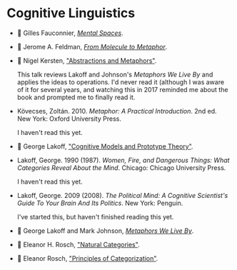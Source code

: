 # Cognitive Linguistics

* :green_book:
  Gilles Fauconnier,
  [_Mental Spaces_](../bibliography/books.md/#fauconnier-1985).

* :green_book:
  Jerome A. Feldman,
  [_From Molecule to Metaphor_](../bibliography/books.md/#feldman-2006).

* :movie_camera:
  Nigel Kersten,
  ["Abstractions and Metaphors"](../bibliography/conference_talks.md/#kersten-2016).

  This talk reviews Lakoff and Johnson's _Metaphors We Live By_ and applies the ideas
  to operations.
  I'd never read it (although I was aware of it for several years, and watching this
  in 2017 reminded me about the book and prompted me to finally read it.

* Kövecses, Zoltán. 2010. _Metaphor: A Practical Introduction_. 2nd ed. New York: Oxford University Press.

  I haven't read this yet.

* :page_with_curl:
  George Lakoff,
  ["Cognitive Models and Prototype Theory"](../bibliography/papers_posts_other.md/#lakoff-1987).

* Lakoff, George. 1990 (1987). _Women, Fire, and Dangerous Things: What Categories Reveal About the Mind_. Chicago: Chicago University Press.

  I haven't read this yet.

* Lakoff, George. 2009 (2008). _The Political Mind: A Cognitive Scientist's Guide To Your Brain And Its Politics_. New York: Penguin.

  I've started this, but haven't finished reading this yet.

* :green_book:
  George Lakoff and Mark Johnson,
  [_Metaphors We Live By_](../bibliography/books.md/#lakoff-johnson-1980).

* :page_with_curl:
  Eleanor H. Rosch,
  ["Natural Categories"](../bibliography/papers_posts_other.md/#rosch-1973).

* :page_with_curl:
  Eleanor Rosch,
  ["Principles of Categorization"](../bibliography/papers_posts_other.md/#rosch-1978).
